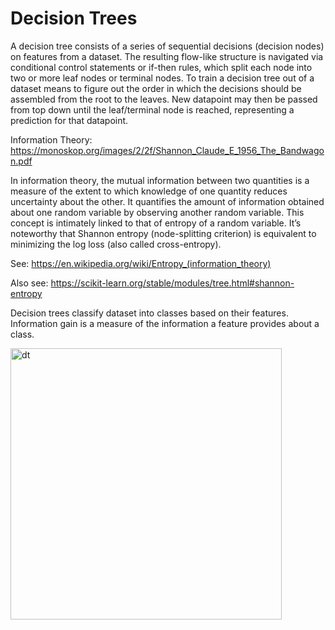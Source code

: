 # Decision Trees

A decision tree consists of a series of sequential decisions (decision nodes) on features from a dataset. The resulting flow-like structure is navigated via conditional control statements or if-then rules, which split each node into two or more leaf nodes or terminal nodes. To train a decision tree out of a dataset means to figure out the order in which the decisions should be assembled from the root to the leaves. New datapoint may then be passed from top down until the leaf/terminal node is reached, representing a prediction for that datapoint.

Information Theory: https://monoskop.org/images/2/2f/Shannon_Claude_E_1956_The_Bandwagon.pdf

In information theory, the mutual information between two quantities is a measure of the extent to which knowledge of one quantity reduces uncertainty about the other. It quantifies the amount of information obtained about one random variable by observing another random variable. This concept is intimately linked to that of entropy of a random variable. It’s noteworthy that Shannon entropy (node-splitting criterion) is equivalent to minimizing the log loss (also called cross-entropy). 

See: https://en.wikipedia.org/wiki/Entropy_(information_theory)

Also see: https://scikit-learn.org/stable/modules/tree.html#shannon-entropy

Decision trees classify dataset into classes based on their features. Information gain is a measure of the information a feature provides about a class. 

<img width="434" alt="dt" src="https://github.com/user-attachments/assets/30e02fdc-3420-47e1-9a28-669867a83ca6" />
